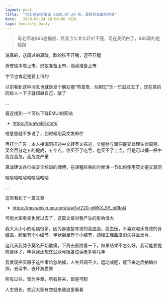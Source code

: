 ```yaml
---
layout: post
title:  "大土豆安全笔记 2020.07.24 听，是财务自由的声音"
date:   2020-07-24 18:00:00 +520
tags: Security_Daily
---
```


> 马老师说996是福报，怪我当年太年轻听不懂，现在我明白了，996真的是福报

说真的，这周过的真酸，酸的张不开嘴，迈不开腿

奇安信本周上市，蚂蚁准备上市，滴滴准备上市

字节也肯定是要上市的

以前看到这种消息也就是发个朋友圈“苟富贵，勿相忘”乐一乐就过去了，现在真的同龄人一下子就超越自己，酸了

...

最近找到一个可以下载EMUI的网站
- https://huaweidl.com/

啥意思就不多说了，到时候用英文发邮件

再打个广告：本人接漏洞描述中文转英文描述，全程参与漏洞提交处理生命周期，奖金百分之五的提成，五个点，你买不了吃亏，也买不了上当，但是可以搏一把中危变高危，高危变严重

真诚建议各位搞安全培训的师傅，在课程结束的时候讲一节如何使用英文提交漏洞

哈哈哈哈哈哈哈哈哈哈

...

这周看到了一篇文章
- https://mp.weixin.qq.com/s/w3vt220-pWKX_9P_biRIoQ

可能大家看完也就过去了，这篇文章对我产生的影响很大

我大大小小的毛病很多，因为胖直接导致的高血脂，高血压，不喜欢喝水导致的肾结晶，肺里有个小结节，甲状腺里有个小结节，颈椎生理曲度消失并且反弓...

这几天我脖子莫名开始酸痛，下周去医院看一下，如果结果不怎么好，我可能要提前退休了，毕竟我还想在公众号跟各位读者多聊几年

我发现把买房子这件事给忽略掉，人生开阔不少，运动减肥，瘦下来之后拍婚纱照，去读书，去环游世界

所有过往，皆为序章，所有将来，皆是可盼

人生很长，欢迎大家有空就来我这里看看
